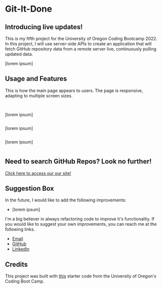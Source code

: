 # Git-It-Done

## Introducing live updates!

This is my fifth project for the University of Oregon Coding Bootcamp 2022. In this project, I will use server-side APIs to create an application that will fetch GitHub repository data from a remote server live, continuously pulling updated data.

[lorem ipsum]

## Usage and Features

This is how the main page appears to users. The page is responsive, adapting to multiple screen sizes.

<p align="center">
<img src=""/>
<img src="">
</p>

[lorem ipsum]

<p align="center"><img src=""/></p>

[lorem ipsum]

<p align="center"><img src=""/></p>

[lorem ipsum]

<p align="center"><img src=""/></p>

## Need to search GitHub Repos? Look no further!

<a href="">Click here to access our our site!<a>

## Suggestion Box

In the future, I would like to add the following improvements:

- [lorem ipsum]

I'm a big believer in always refactoring code to improve it's functionality. If you would like to suggest your own improvements, you can reach me at the following links.

- <a href="mailto:ashlynn4567@gmail.com">Email<a>
- <a href="https://github.com/ashlynn4567">GitHub<a>
- <a href="www.linkedin.com/in/Ashley-Lynn-Smith">LinkedIn<a>

## Credits

This project was built with <a href="https://static.fullstack-bootcamp.com/module-6/module-6-starter.zip">this</a> starter code from the University of Oregon's Coding Boot Camp.
